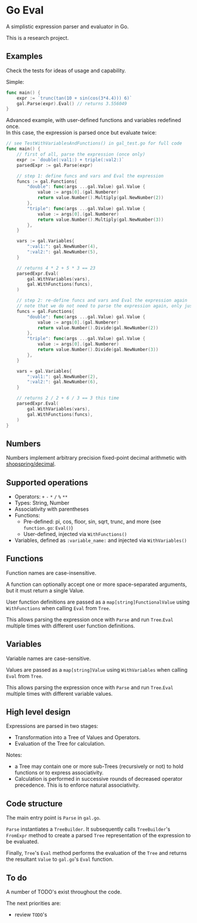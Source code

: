 # Go Eval

A simplistic expression parser and evaluator in Go.

This is a research project.

## Examples

Check the tests for ideas of usage and capability.

Simple:

```go
func main() {
    expr := `trunc(tan(10 + sin(cos(3*4.4))) 6)`
    gal.Parse(expr).Eval() // returns 3.556049
}
```

Advanced example, with user-defined functions and variables redefined once.\
In this case, the expression is parsed once but evaluate twice:

```go
// see TestWithVariablesAndFunctions() in gal_test.go for full code
func main() {
	// first of all, parse the expression (once only)
	expr := `double(:val1:) + triple(:val2:)`
	parsedExpr := gal.Parse(expr)

	// step 1: define funcs and vars and Eval the expression
	funcs := gal.Functions{
		"double": func(args ...gal.Value) gal.Value {
			value := args[0].(gal.Numberer)
			return value.Number().Multiply(gal.NewNumber(2))
		},
		"triple": func(args ...gal.Value) gal.Value {
			value := args[0].(gal.Numberer)
			return value.Number().Multiply(gal.NewNumber(3))
		},
	}

	vars := gal.Variables{
		":val1:": gal.NewNumber(4),
		":val2:": gal.NewNumber(5),
	}

	// returns 4 * 2 + 5 * 3 == 23
	parsedExpr.Eval(
		gal.WithVariables(vars),
		gal.WithFunctions(funcs),
	)

	// step 2: re-define funcs and vars and Eval the expression again
	// note that we do not need to parse the expression again, only just evaluate it
	funcs = gal.Functions{
		"double": func(args ...gal.Value) gal.Value {
			value := args[0].(gal.Numberer)
			return value.Number().Divide(gal.NewNumber(2))
		},
		"triple": func(args ...gal.Value) gal.Value {
			value := args[0].(gal.Numberer)
			return value.Number().Divide(gal.NewNumber(3))
		},
	}

	vars = gal.Variables{
		":val1:": gal.NewNumber(2),
		":val2:": gal.NewNumber(6),
	}

	// returns 2 / 2 + 6 / 3 == 3 this time
	parsedExpr.Eval(
		gal.WithVariables(vars),
		gal.WithFunctions(funcs),
	)
}
```

## Numbers

Numbers implement arbitrary precision fixed-point decimal arithmetic with [shopspring/decimal](https://github.com/shopspring/decimal).

## Supported operations

* Operators: `+` `-` `*` `/` `%` `**`
* Types: String, Number
* Associativity with parentheses
* Functions:
    * Pre-defined: pi, cos, floor, sin, sqrt, trunc, and more (see `function.go`: `Eval()`)
    * User-defined, injected via `WithFunctions()`
* Variables, defined as `:variable_name:` and injected via `WithVariables()`

## Functions

Function names are case-insensitive.

A function can optionally accept one or more space-separated arguments, but it must return a single Value.

User function definitions are passed as a `map[string]FunctionalValue` using `WithFunctions` when calling `Eval` from `Tree`.

This allows parsing the expression once with `Parse` and run `Tree`.`Eval` multiple times with different user function definitions.

## Variables

Variable names are case-sensitive.

Values are passed as a `map[string]Value` using `WithVariables` when calling `Eval` from `Tree`.

This allows parsing the expression once with `Parse` and run `Tree`.`Eval` multiple times with different variable values.

## High level design

Expressions are parsed in two stages:

- Transformation into a Tree of Values and Operators.
- Evaluation of the Tree for calculation.

Notes:

- a Tree may contain one or more sub-Trees (recursively or not) to hold functions or to express associativity.
- Calculation is performed in successive rounds of decreased operator precedence. This is to enforce natural associativity.

## Code structure

The main entry point is `Parse` in `gal.go`.

`Parse` instantiates a `TreeBuilder`. It subsequently calls `TreeBuilder`'s `FromExpr` method to create a parsed `Tree` representation of the expression to be evaluated.

Finally, `Tree`'s `Eval` method performs the evaluation of the `Tree` and returns the resultant `Value` to `gal.go`'s `Eval` function.

## To do

A number of TODO's exist throughout the code.

The next priorities are:
- review `TODO`'s
